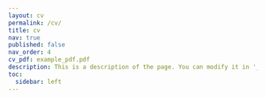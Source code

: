 ```yaml
---
layout: cv
permalink: /cv/
title: cv
nav: true
published: false
nav_order: 4
cv_pdf: example_pdf.pdf
description: This is a description of the page. You can modify it in '_pages/cv.md'. You can also change or remove the top pdf download button.
toc:
  sidebar: left
---
```

